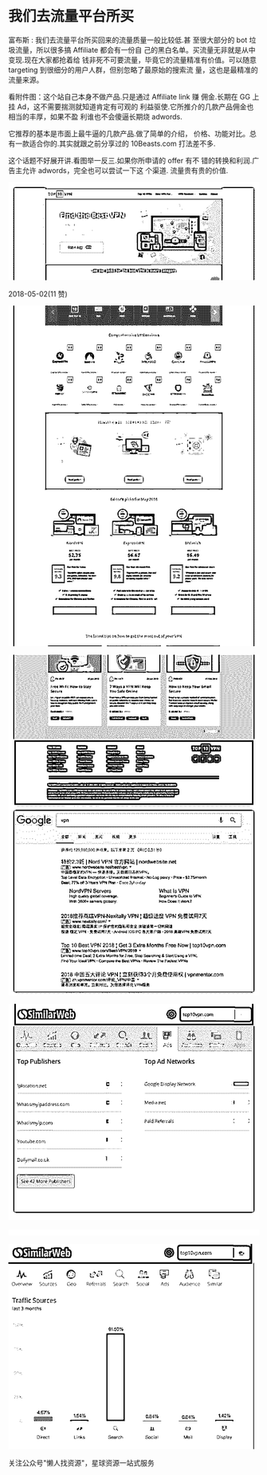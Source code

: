# 我们去流量平台所买

富布斯 : 我们去流量平台所买回来的流量质量一般比较低.甚 至很大部分的 bot 垃圾流量，所以很多搞 Affiliate 都会有一份自 己的黑白名单。买流量无非就是从中变现.现在大家都抢着给 钱非死不可要流量，毕竟它的流量精准有价值。可以随意 targeting 到很细分的用户人群，但别忽略了最原始的搜索流 量，这也是最精准的流量来源。

看附件图：这个站自己本身不做产品.只是通过 Affiliate link 赚 佣金.长期在 GG 上挂 Ad，这不需要揣测就知道肯定有可观的 利益驱使.它所推介的几款产品佣金也相当的丰厚，如果不盈 利谁也不会傻逼长期烧 adwords.

它推荐的基本是市面上最牛逼的几款产品.做了简单的介绍， 价格、功能对比。总有一款适合你的.其实就跟之前分享过的 10Beasts.com 打法差不多.

这个话题不好展开讲.看图举一反三.如果你所申请的 offer 有不 错的转换和利润.广告主允许 adwords，完全也可以尝试一下这 个渠道. 流量贵有贵的价值.

![image](img/Image_161.png)

2018-05-02(11 赞)

![image](img/Image_162.png)

![image](img/Image_163.png)

![image](img/Image_164.png)

![image](img/Image_165.png)

![image](img/Image_166.png)

关注公众号"懒人找资源"，星球资源一站式服务